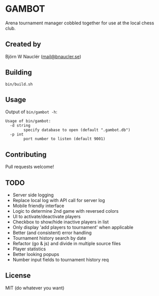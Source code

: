 
# GAMBOT
Arena tournament manager cobbled together for use at the local chess club.

## Created by
Björn W Nauclér (mail@bnaucler.se)

## Building
`bin/build.sh`

## Usage
Output of `bin/gambot -h`:  
```
Usage of bin/gambot:
  -d string
    	specify database to open (default ".gambot.db")
  -p int
    	port number to listen (default 9001)
```

## Contributing
Pull requests welcome!

## TODO
* Server side logging
* Replace local log with API call for server log
* Mobile friendly interface
* Logic to determine 2nd game with reversed colors
* UI to activate/deactivate players
* Checkbox to show/hide inactive players in list
* Only display 'add players to tournament' when applicable
* Better (and consistent) error handling
* Tournament history search by date
* Refactor (go & js) and divide in multiple source files
* Player statistics
* Better looking popups
* Number input fields to tournament history req

## License
MIT (do whatever you want)
